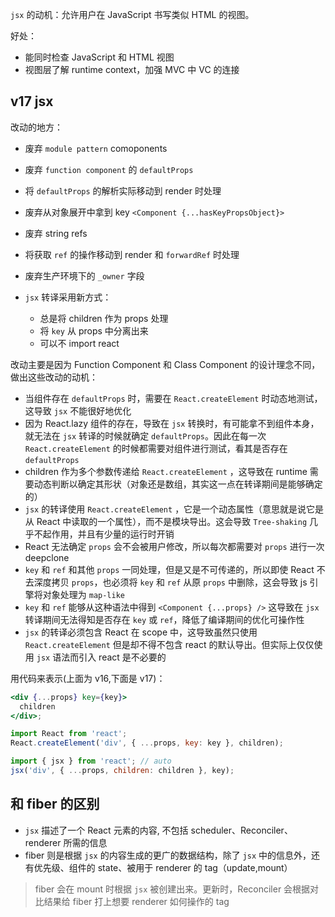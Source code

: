 `jsx` 的动机：允许用户在 JavaScript 书写类似 HTML 的视图。

好处：

- 能同时检查 JavaScript 和 HTML 视图
- 视图层了解 runtime context，加强 MVC 中 VC 的连接

## v17 jsx

改动的地方：

- 废弃 `module pattern` comoponents
- 废弃 `function component` 的 `defaultProps`
- 将 `defaultProps` 的解析实际移动到 render 时处理
- 废弃从对象展开中拿到 key `<Component {...hasKeyPropsObject}>`
- 废弃 string refs
- 将获取 `ref` 的操作移动到 render 和 `forwardRef` 时处理
- 废弃生产环境下的 `_owner` 字段
- `jsx` 转译采用新方式：

  - 总是将 children 作为 props 处理
  - 将 `key` 从 props 中分离出来
  - 可以不 import react

改动主要是因为 Function Component 和 Class Component 的设计理念不同，做出这些改动的动机：

- 当组件存在 `defaultProps` 时，需要在 `React.createElement` 时动态地测试，这导致 `jsx` 不能很好地优化
- 因为 React.lazy 组件的存在，导致在 `jsx` 转换时，有可能拿不到组件本身，就无法在 `jsx` 转译的时候就确定 `defaultProps`。因此在每一次 `React.createElement` 的时候都需要对组件进行测试，看其是否存在 `defaultProps`
- children 作为多个参数传递给 `React.createElement` ，这导致在 runtime 需要动态判断以确定其形状（对象还是数组，其实这一点在转译期间是能够确定的）
- `jsx` 的转译使用 `React.createElement` ，它是一个动态属性（意思就是说它是从 React 中读取的一个属性），而不是模块导出。这会导致 `Tree-shaking` 几乎不起作用，并且有少量的运行时开销
- React 无法确定 `props` 会不会被用户修改，所以每次都需要对 `props` 进行一次 deepclone
- `key` 和 `ref` 和其他 `props` 一同处理，但是又是不可传递的，所以即使 React 不去深度拷贝 `props`，也必须将 `key` 和 `ref` 从原 `props` 中删除，这会导致 js 引擎将对象处理为 `map-like`
- `key` 和 `ref` 能够从这种语法中得到 `<Component {...props} />` 这导致在 `jsx` 转译期间无法得知是否存在 `key` 或 `ref`，降低了编译期间的优化可操作性
- `jsx` 的转译必须包含 React 在 scope 中，这导致虽然只使用 `React.createElement` 但是却不得不包含 react 的默认导出。但实际上仅仅使用 `jsx` 语法而引入 react 是不必要的

用代码来表示(上面为 v16,下面是 v17)：

```jsx
<div {...props} key={key}>
  children
</div>;

import React from 'react';
React.createElement('div', { ...props, key: key }, children);

import { jsx } from 'react'; // auto
jsx('div', { ...props, children: children }, key);
```

## 和 fiber 的区别

- `jsx` 描述了一个 React 元素的内容, 不包括 scheduler、Reconciler、renderer 所需的信息
- fiber 则是根据 `jsx` 的内容生成的更广的数据结构，除了 `jsx` 中的信息外，还有优先级、组件的 state、被用于 renderer 的 tag（update,mount）

> fiber 会在 mount 时根据 `jsx` 被创建出来。更新时，Reconciler 会根据对比结果给 fiber 打上想要 renderer 如何操作的 tag
